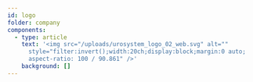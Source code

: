 ```yaml
---
id: logo
folder: company
components:
  - type: article
    text: '<img src="/uploads/urosystem_logo_02_web.svg" alt=""
      style="filter:invert();width:20ch;display:block;margin:0 auto;
      aspect-ratio: 100 / 90.861" />'
    background: []
---
```

